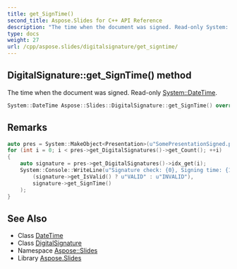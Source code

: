 ```yaml
---
title: get_SignTime()
second_title: Aspose.Slides for C++ API Reference
description: "The time when the document was signed. Read-only System::DateTime."
type: docs
weight: 27
url: /cpp/aspose.slides/digitalsignature/get_signtime/
---
```

## DigitalSignature::get_SignTime() method


The time when the document was signed. Read-only [System::DateTime](../../../system/datetime/).

```cpp
System::DateTime Aspose::Slides::DigitalSignature::get_SignTime() override
```

## Remarks



```cpp
auto pres = System::MakeObject<Presentation>(u"SomePresentationSigned.pptx");
for (int i = 0; i < pres->get_DigitalSignatures()->get_Count(); ++i)
{
    auto signature = pres->get_DigitalSignatures()->idx_get(i);
    System::Console::WriteLine(u"Signature check: {0}, Signing time: {1}",
        (signature->get_IsValid() ? u"VALID" : u"INVALID"),
        signature->get_SignTime()
    );
}
```

## See Also

* Class [DateTime](../../system/datetime/)
* Class [DigitalSignature](./)
* Namespace [Aspose::Slides](../)
* Library [Aspose.Slides](../../)